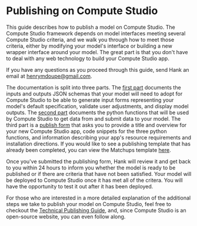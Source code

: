# Publishing on Compute Studio

This guide describes how to publish a model on Compute Studio. The Compute Studio framework depends on model interfaces meeting several Compute Studio criteria, and we walk you through how to meet those criteria, either by modifying your model's interface or building a new wrapper interface around your model. The great part is that you don't have to deal with any web technology to build your Compute Studio app.

If you have any questions as you proceed through this guide, send Hank an email at henrymdoupe@gmail.com.

The documentation is split into three parts. The [first part](IOSCHEMA.md) documents the inputs and outputs JSON schemas that your model will need to adopt for Compute Studio to be able to generate input forms representing your model's default specification, validate user adjustments, and display model outputs. The [second part](ENDPOINTS.md) documents the python functions that will be used by Compute Studio to get data from and submit data to your model. The third part is a [publish form](https://www.compmodels.com/publish) that asks you to provide a title and overview for your new Compute Studio app, code snippets for the three python functions, and information describing your app's resource requirements and installation directions. If you would like to see a publishing template that has already been completed, you can view the Matchups template [here](https://www.compmodels.com/hdoupe/Matchups/detail).

Once you've submitted the publishing form, Hank will review it and get back to you within 24 hours to inform you whether the model is ready to be published or if there are criteria that have not been satisfied. Your model will be deployed to Compute Studio once it has met all of the critera. You will have the opportunity to test it out after it has been deployed.

For those who are interested in a more detailed explanation of the additional steps we  take to publish your model on Compute Studio, feel free to checkout the [Technical Publishing Guide](technical/TECHNICALPUBLISH.md), and, since Compute Studio is an open-source website, you can even follow along.